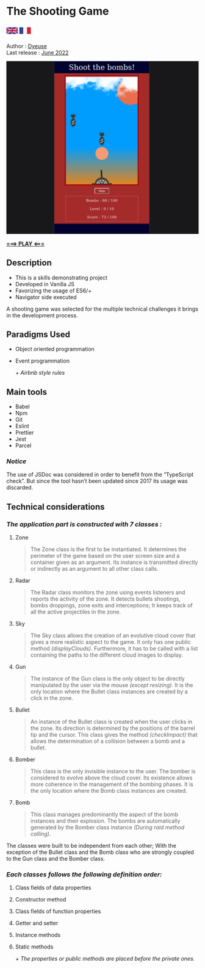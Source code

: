 # The Shooting Game

[<img src="./src/media/british-flag.svg" alt="The British flag" style="width: 30px"/>](./README.md)
[<img src="./src/media/french-flag.svg" alt="The French flag" style="width: 30px"/>](./README.fr.md)

Author : <ins>Dyeuse</ins>
<br />Last release : <ins>June 2022</ins>

<img src="./src/media/game-cap.png" alt="Capture of the game" style="width: 600px"/>

**[===> PLAY <===](https://the-shooting-game.netlify.app/)**

## Description

-   This is a skills demonstrating project
-   Developed in Vanilla JS
-   Favorizing the usage of ES6/+
-   Navigator side executed

A shooting game was selected for the multiple technical challenges it brings in the development process.

## Paradigms Used

-   Object oriented programmation
-   Event programmation

    _+ Airbnb style rules_

## Main tools

-   Babel
-   Npm
-   Git
-   Eslint
-   Prettier
-   Jest
-   Parcel

### _Notice_

The use of JSDoc was considered in order to benefit from the “TypeScript check”. But since the tool hasn’t been updated since 2017 its usage was discarded.

## Technical considerations

### _The application part is constructed with 7 classes :_

1. Zone
    > The Zone class is the first to be instantiated. It determines the perimeter of the game based on the user screen size and a container given as an argument. Its instance is transmitted directly or indirectly as an argument to all other class calls.
2. Radar
    > The Radar class monitors the zone using events listeners and reports the activity of the zone. It detects bullets shootings, bombs droppings, zone exits and interceptions; It keeps track of all the active projectiles in the zone.
3. Sky
    > The Sky class allows the creation of an evolutive cloud cover that gives a more realistic aspect to the game. It only has one public method _(displayClouds)_. Furthermore, it has to be called with a list containing the paths to the different cloud images to display.
4. Gun
    > The instance of the Gun class is the only object to be directly manipulated by the user via the mouse _(except resizing)_. It is the only location where the Bullet class instances are created by a click in the zone.
5. Bullet
    > An instance of the Bullet class is created when the user clicks in the zone. Its direction is determined by the positions of the barrel tip and the cursor. This class gives the method _(checkImpact)_ that allows the determination of a collision between a bomb and a bullet.
6. Bomber
    > This class is the only invisible instance to the user. The bomber is considered to evolve above the cloud cover. Its existence allows more coherence in the management of the bombing phases. It is the only location where the Bomb class instances are created.
7. Bomb
    > This class manages predominantly the aspect of the bomb instances and their explosion. The bombs are automatically generated by the Bomber class instance _(During raid method calling)_.

The classes were built to be independent from each other; With the exception of the Bullet class and the Bomb class who are strongly coupled to the Gun class and the Bomber class.

### _Each classes follows the following definition order:_

1. Class fields of data properties
2. Constructor method
3. Class fields of function properties
4. Getter and setter
5. Instance methods
6. Static methods

    _+ The properties or public methods are placed before the private ones._
